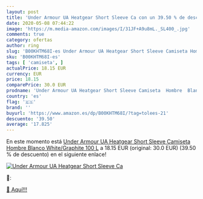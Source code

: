 ```yaml
---
layout: post
title: 'Under Armour UA Heatgear Short Sleeve Ca con un 39.50 % de descuento'
date: 2020-05-08 07:44:22
image: 'https://m.media-amazon.com/images/I/31JF+A9u8mL._SL400_.jpg'
comments: true
category: ofertas
author: ring
slug: 'B00KHTM68I-es Under Armour UA Heatgear Short Sleeve Camiseta Hombre...'
sku: 'B00KHTM68I-es'
tags: [ 'camiseta', ]
actualPrice: 18.15 EUR
currency: EUR
price: 18.15
comparePrice: 30.0 EUR
prodname: 'Under Armour UA Heatgear Short Sleeve Camiseta  Hombre  Blanco  White/Graphite 100   L'
country: 'es'
flag: '🇪🇸'
brand: ''
buyurl: 'https://www.amazon.es/dp/B00KHTM68I/?tag=tolees-21'
descuento: '39.50'
average: '17.825'
---
```


En este momento está [Under Armour UA Heatgear Short Sleeve Camiseta  Hombre  Blanco  White/Graphite 100   L](https://www.amazon.es/dp/B00KHTM68I/?tag=tolees-21) a 18.15 EUR (original: 30.0 EUR) (39.50 %  de descuento) en el siguiente enlace!

[![Under Armour UA Heatgear Short Sleeve Ca](https://m.media-amazon.com/images/I/31JF+A9u8mL._SL400_.jpg)](https://www.amazon.es/dp/B00KHTM68I/?tag=tolees-21)

🔎:


[🛒 Aquí!!!](https://www.amazon.es/dp/B00KHTM68I/?tag=tolees-21)
